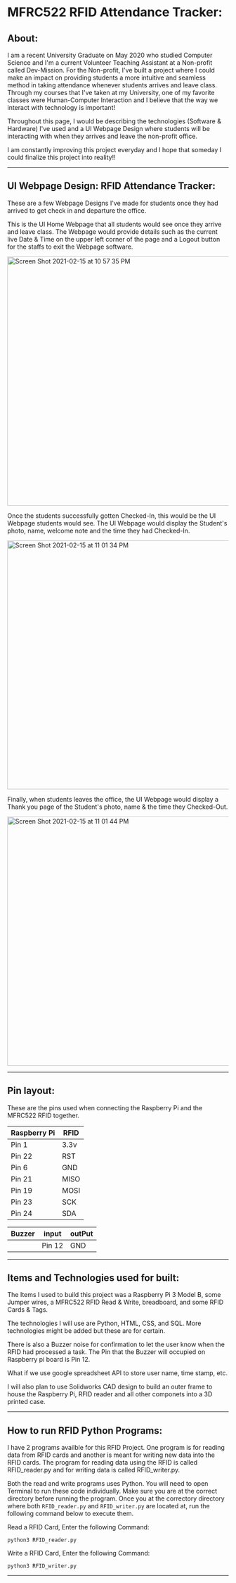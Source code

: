 
# MFRC522 RFID Attendance Tracker:

## About:

I am a recent University Graduate on May 2020 who studied Computer Science and I'm a current Volunteer Teaching Assistant at a Non-profit called Dev-Mission. For the Non-profit, I've built a project where I could make an impact on providing students a more intuitive and seamless method in taking attendance whenever students arrives and leave class. Through my courses that I've taken at my University, one of my favorite classes were Human-Computer Interaction and I believe that the way we interact with technology is important!

Throughout this page, I would be describing the technologies (Software & Hardware) I've used and a UI Webpage Design where students will be interacting with when they arrives and leave the non-profit office.

I am constantly improving this project everyday and I hope that someday I could finalize this project into reality!!

---

## UI Webpage Design: RFID Attendance Tracker:

These are a few Webpage Designs I've made for students once they had arrived to get check in and departure the office.

This is the UI Home Webpage that all students would see once they arrive and leave class. The Webpage would provide details such as the current live Date & Time on the upper left corner of the page and a Logout button for the staffs to exit the Webpage software.

<img width="566" alt="Screen Shot 2021-02-15 at 10 57 35 PM" src="https://user-images.githubusercontent.com/40045109/108029559-80417e80-6fe2-11eb-844c-024323b01d57.png">

Once the students successfully gotten Checked-In, this would be the UI Webpage students would see. The UI Webpage would display the Student's photo, name, welcome note and the time they had Checked-In.

<img width="565" alt="Screen Shot 2021-02-15 at 11 01 34 PM" src="https://user-images.githubusercontent.com/40045109/108029554-7ae43400-6fe2-11eb-82de-2af20cd27998.png">

Finally, when students leaves the office, the UI Webpage would display a Thank you page of the Student's photo, name & the time they Checked-Out.

<img width="566" alt="Screen Shot 2021-02-15 at 11 01 44 PM" src="https://user-images.githubusercontent.com/40045109/108029533-73bd2600-6fe2-11eb-8767-e934084e00a1.png">

---

## Pin layout:

These are the pins used when connecting the Raspberry Pi and the MFRC522 RFID together.

|Raspberry Pi     | RFID     |
|-----------------|----------|
| Pin 1           |  3.3v    |
| Pin 22          |  RST     |
| Pin 6           |  GND     |
| Pin 21          |  MISO    |
| Pin 19          |  MOSI    |
| Pin 23          |  SCK     |
| Pin 24          |  SDA     |

|Buzzer	| input	| outPut|
|-------|-------|-------|
|	    |Pin 12 | GND	|

---

## Items and Technologies used for built:

The Items I used to build this project was a Raspberry Pi 3 Model B, some Jumper wires, a MFRC522 RFID Read & Write, breadboard, and some RFID Cards & Tags.

The technologies I will use are Python, HTML, CSS, and SQL. More technologies might be added but these are for certain.

There is also a Buzzer noise for confirmation to let the user know when the RFID had processed a task. The Pin that the Buzzer will occupied on Raspberry pi board is Pin 12.

What if we use google spreadsheet API to store user name, time stamp, etc.

I will also plan to use Solidworks CAD design to build an outer frame to house the Raspberry Pi, RFID reader and all other componets into a 3D printed case.

---

## How to run RFID Python Programs:

I have 2 programs availble for this RFID Project. One program is for reading data from RFID cards and another is meant for writing new data into the RFID cards. The program for reading data using the RFID is called RFID_reader.py and for writing data is called RFID_writer.py. 

Both the read and write programs uses Python. You will need to open Terminal to run these code individually. Make sure you are at the correct directory before running the program. Once you at the correctory directory where both ```RFID_reader.py``` and ```RFID_writer.py``` are located at, run the following command below to execute them.

Read a RFID Card, Enter the following Command:
```
python3 RFID_reader.py
```

Write a RFID Card, Enter the following Command:
```
python3 RFID_writer.py
```

---
